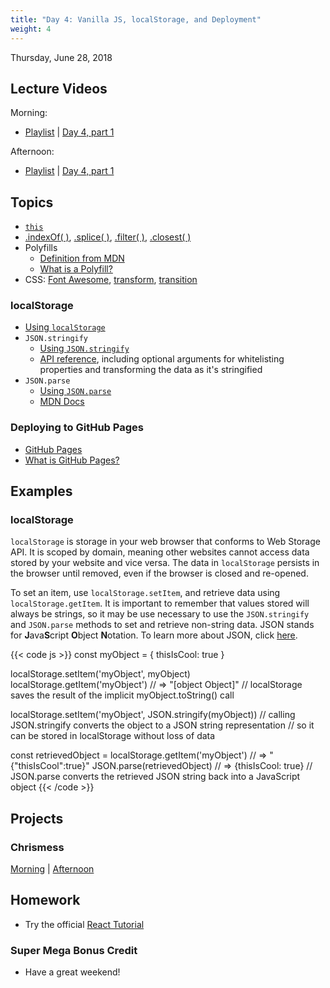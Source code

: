```yaml
---
title: "Day 4: Vanilla JS, localStorage, and Deployment"
weight: 4
---
```


<date>Thursday, June 28, 2018</date>

## Lecture Videos

Morning:

* [Playlist](https://www.youtube.com/playlist?list=PLuT2TqJuwaY8afDn9R0pVYZd9HzhsaP5V) | [Day 4, part 1](https://www.youtube.com/watch?v=UwG60JJOnXU&list=PLuT2TqJuwaY8afDn9R0pVYZd9HzhsaP5V&index=37)

Afternoon:

* [Playlist](https://www.youtube.com/watch?v=czNa5ix1vFs&list=PLuT2TqJuwaY-b1gN7b0NmF3GQ9_KHCxYG) | [Day 4, part 1]()

## Topics
* [`this`](https://medium.com/tech-tajawal/javascript-this-4-rules-7354abdb274c)
* [.indexOf( )](https://developer.mozilla.org/en-US/docs/Web/JavaScript/Reference/Global_Objects/Array/indexOf), [.splice( )](https://developer.mozilla.org/en-US/docs/Web/JavaScript/Reference/Global_Objects/Array/splice), [.filter( )](https://developer.mozilla.org/en-US/docs/Web/JavaScript/Reference/Global_Objects/Array/filter), [.closest( )](https://developer.mozilla.org/en-US/docs/Web/API/Element/closest)
* Polyfills
  * [Definition from MDN](https://developer.mozilla.org/en-US/docs/Glossary/Polyfill)
  * [What is a Polyfill?](https://remysharp.com/2010/10/08/what-is-a-polyfill)
* CSS: [Font Awesome](https://fontawesome.com/), [transform](https://css-tricks.com/almanac/properties/t/transform/), [transition](https://css-tricks.com/almanac/properties/t/transition/)

### localStorage
* [Using `localStorage`](https://www.smashingmagazine.com/2010/10/local-storage-and-how-to-use-it/)
* `JSON.stringify`
  * [Using `JSON.stringify`](http://www.dyn-web.com/tutorials/php-js/json/stringify.php)
  * [API reference](https://developer.mozilla.org/en-US/docs/Web/JavaScript/Reference/Global_Objects/JSON/stringify), including optional arguments for whitelisting properties and transforming the data as it's stringified
* `JSON.parse`
  * [Using `JSON.parse`](http://www.dyn-web.com/tutorials/php-js/json/parse.php)
  * [MDN Docs](https://developer.mozilla.org/en-US/docs/Web/JavaScript/Reference/Global_Objects/JSON/parse)

### Deploying to GitHub Pages
* [GitHub Pages](https://pages.github.com/)
* [What is GitHub Pages?](https://help.github.com/articles/what-is-github-pages/)

## Examples

### localStorage

`localStorage` is storage in your web browser that conforms to Web Storage API. It is scoped by domain, meaning other websites cannot access data stored by your website and vice versa. The data in `localStorage` persists in the browser until removed, even if the browser is closed and re-opened.

To set an item, use `localStorage.setItem`, and retrieve data using `localStorage.getItem`. It is important to remember that values stored will always be strings, so it may be use necessary to use the `JSON.stringify` and `JSON.parse` methods to set and retrieve non-string data.  JSON stands for **J**ava**S**cript **O**bject **N**otation.  To learn more about JSON, click [here](https://www.w3schools.com/js/js_json_intro.asp).

{{< code js >}}
const myObject = {
  thisIsCool: true
}

localStorage.setItem('myObject', myObject)
localStorage.getItem('myObject') // => "[object Object]"
// localStorage saves the result of the implicit myObject.toString() call

localStorage.setItem('myObject', JSON.stringify(myObject))
// calling JSON.stringify converts the object to a JSON string representation
// so it can be stored in localStorage without loss of data

const retrievedObject = localStorage.getItem('myObject') // => "{"thisIsCool":true}"
JSON.parse(retrievedObject) // => {thisIsCool: true}
// JSON.parse converts the retrieved JSON string back into a JavaScript object
{{< /code >}}

## Projects

### Chrismess
[Morning](https://github.com/xtbc18s3/chrismess) | [Afternoon](https://github.com/xtbc18s3/chrismess/tree/afternoon)

## Homework

* Try the official [React Tutorial](https://reactjs.org/tutorial/tutorial.html)

### Super Mega Bonus Credit

* Have a great weekend!
